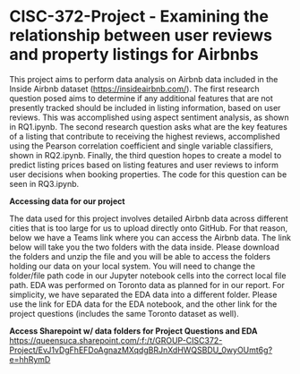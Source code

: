 # CISC-372-Project - Examining the relationship between user reviews and property listings for Airbnbs

This project aims to perform data analysis on Airbnb data included in the Inside Airbnb dataset (https://insideairbnb.com/). The first research question posed aims to determine if any additional features that are not presently tracked should be included in listing information, based on user reviews. This was accomplished using aspect sentiment analysis, as shown in RQ1.ipynb. The second research question asks what are the key features of a listing that contribute to receiving the highest reviews, accomplished using the Pearson correlation coefficient and single variable classifiers, shown in RQ2.ipynb. Finally, the third question hopes to create a model to predict listing prices based on listing features and user reviews to inform user decisions when booking properties. The code for this question can be seen in RQ3.ipynb.

**Accessing data for our project**

The data used for this project involves detailed Airbnb data across different cities that is too large for us to upload directly onto GitHub. For that reason, below we have a Teams link where you can access the Airbnb data. The link below will take you the two folders with the data inside. Please download the folders and unzip the file and you will be able to access the folders holding our data on your local system. You will need to change the folder/file path code in our Jupyter notebook cells into the correct local file path. EDA was performed on Toronto data as planned for in our report. For simplicity, we have separated the EDA data into a different folder. Please use the link for EDA data for the EDA notebook, and the other link for the project questions (includes the same Toronto dataset as well).

**Access Sharepoint w/ data folders for Project Questions and EDA** https://queensuca.sharepoint.com/:f:/t/GROUP-CISC372-Project/EvJ1vDgFhEFDoAgnazMXqdgBRJnXdHWQSBDU_0wyOUmt6g?e=hhRymD
